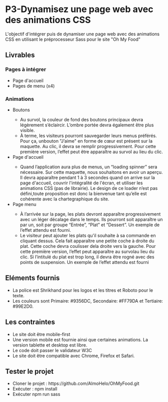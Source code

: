 <h1> P3-Dynamisez une page web avec des animations CSS</h1>
  
  <p> L'objectif d'intégrer puis de dynamiser une page web avec des animations CSS en utilisant le préprocesseur Sass pour le site "Oh My Food"</p>
  
  <h2> Livrables </h2>
  <h3> Pages à intégrer </h3>
  <ul> 
    <li> Page d'accueil </li>
    <li> Pages de menu (x4) </li>
  </ul>
  <h3> Animations </h3>
  <ul>
  <li> Boutons </li>
    <ul> 
      <li>Au survol, la couleur de fond des boutons principaux devra légèrement s’éclaircir. L’ombre portée devra également être plus visible.</li>
      <li>À terme, les visiteurs pourront sauvegarder leurs menus préférés. Pour ça, unbouton "J’aime" en forme de cœur est présent sur la maquette. Au clic, il devra se remplir progressivement. Pour cette première version, l’effet peut être apparaître au survol au lieu du clic.</li>
    </ul>
  <li> Page d'accueil </li>
    <ul>
      <li>Quand l’application aura plus de menus, un “loading spinner” sera nécessaire. Sur cette maquette, nous souhaitons en avoir un aperçu. Il devra apparaître pendant 1 à 3 secondes quand on arrive sur la page d'accueil, couvrir l'intégralité de l'écran, et utiliser les animations CSS (pas de librairie). Le design de ce loader n’est pas défini,toute proposition est donc la bienvenue tant qu’elle est cohérente avec la chartegraphique du site.</li>
    </ul>
  <li> Page menu </li>
    <ul>
      <li>À l’arrivée sur la page, les plats devront apparaître progressivement avec un léger décalage dans le temps. Ils pourront soit apparaître un par un, soit par groupe “Entrée”, “Plat” et “Dessert”. Un exemple de l’effet attendu est fourni.</li>
      <li>Le visiteur peut ajouter les plats qu'il souhaite à sa commande en cliquant dessus. Cela fait apparaître une petite coche à droite du plat. Cette coche devra coulisser dela droite vers la gauche. Pour cette première version, l’effet peut apparaître au survolau lieu du clic. Si l’intitulé du plat est trop long, il devra être rogné avec des points de suspension. Un exemple de l’effet attendu est fourni</li>
    </ul>
  </ul>
  
  
  <h2> Eléments fournis </h2>
  <ul>
  <li> La police est Shrikhand pour les logos et les titres et Roboto pour le texte. </li>
  <li> Les couleurs sont Primaire: #9356DC, Secondaire: #FF79DA et Tertiaire: #99E2D0.</li>
  </ul>
  
  <h2> Les contraintes </h2>
  <ul>
  <li> Le site doit être mobile-first </li>
  <li> Une version mobile est fournie ainsi que certaines animations. La version tablette et desktop est libre. </li>
  <li> Le code doit passer le validateur W3C</li>
  <li> Le site doit être compatible avec Chrome, Firefox et Safari. </li>
  </ul>
  
<h2>Tester le projet</h2>
<ul>
  <li>Cloner le projet : https://github.com/AlmoHelo/OhMyFood.git </li>
  <li>Exécuter : npm install </li>
  <li>Exécuter npm run sass </li>
  </ul>
